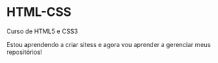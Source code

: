 # HTML-CSS
 Curso de HTML5 e CSS3

Estou aprendendo a criar sitess e agora vou aprender a gerenciar meus repositórios!